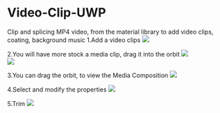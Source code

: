 # Video-Clip-UWP
Clip and splicing MP4 video, from the material library to add video clips, coating, background music
1.Add a video clips
![](https://github.com/ysdy44/Video-Clip-UWP/blob/master/剪片/Icon/Screenshots/00.PNG)  

2.You will have more stock a media clip, drag it into the orbit
![](https://github.com/ysdy44/Video-Clip-UWP/blob/master/剪片/Icon/Screenshots/01.PNG)  
![](https://github.com/ysdy44/Video-Clip-UWP/blob/master/剪片/Icon/Screenshots/02.PNG)  

3.You can drag the orbit, to view the Media Composition
![](https://github.com/ysdy44/Video-Clip-UWP/blob/master/剪片/Icon/Screenshots/03.PNG)  

4.Select and modify the properties
![](https://github.com/ysdy44/Video-Clip-UWP/blob/master/剪片/Icon/Screenshots/04.PNG)  

5.Trim
![](https://github.com/ysdy44/Video-Clip-UWP/blob/master/剪片/Icon/Screenshots/05.PNG)  
